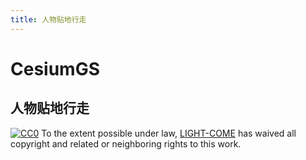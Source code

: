 ```yaml
---
title: 人物贴地行走
---
```



# CesiumGS

## 人物贴地行走


[![CC0](http://mirrors.creativecommons.org/presskit/buttons/88x31/svg/cc-zero.svg)](https://creativecommons.org/publicdomain/zero/1.0/)
To the extent possible under law, [LIGHT-COME](https://github.com/light-come) has waived all copyright and related or neighboring rights to this work.

